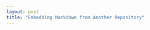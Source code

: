 ```yaml
---
layout: post
title: "Embedding Markdown from Another Repository"
---
```


<div id="markdown-content"></div>

<script src="/assets/embedMarkdown.js"></script>
